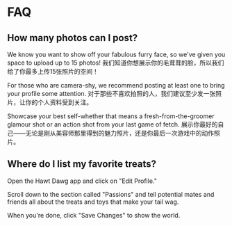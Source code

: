 # FAQ

## How many photos can I post?

We know you want to show off your fabulous furry face, so we've given you space
to upload up to 15 photos!
我们知道你想展示你的毛茸茸的脸，所以我们给了你最多上传15张照片的空间！

For those who are camera-shy, we recommend posting at least one to bring your profile
some attention.
对于那些不喜欢拍照的人，我们建议至少发一张照片，让你的个人资料受到关注。

Showcase your best self-whether that means a fresh-from-the-groomer glamour shot
or an action shot from your last game of fetch.
展示你最好的自己——无论是刚从美容师那里得到的魅力照片，还是你最后一次游戏中的动作照片。

## Where do I list my favorite treats?

Open the Hawt Dawg app and click on "Edit Profile."

Scroll down to the section called "Passions" and tell potential mates and friends
all about the treats and toys that make your tail wag.

When you're done, click "Save Changes" to show the world.